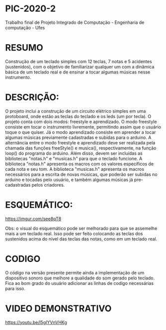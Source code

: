 # PIC-2020-2
Trabalho final de Projeto Integrado de Computação - Engenharia de computação - Ufes

# RESUMO
Construção de um teclado simples com 12 teclas, 7 notas e 5 acidentes (sustenidos), com o objetivo de familiarizar qualquer um com a dinâmica básica de um teclado real e de ensinar a tocar algumas músicas nesse instrumento.

# DESCRIÇÃO:
O projeto inclui a construção de um circuito elétrico simples em uma protoboard, onde estão as teclas do teclado e os leds (um por tecla). O projeto conta com dois modos: freestyle e aprendizado. O modo freestyle consiste em tocar o instrumento livremente, permitindo assim que o usuário toque o que quiser. Já o modo aprendizado consiste em aprender a tocar algumas músicas previamente cadastradas e subidas para o arduino. A alternância entre o modo freestyle e aprendizado deve ser realizada pela chamada das funções freeStyle() e musica(), respectivamente, na função loop() do programa do arduino. Além disso, devem ser incluídas as bibliotecas "notas.h" e "musicas.h" para que o teclado funcione. A biblioteca "notas.h" apresenta os macros com os valores específicos de cada nota e seu tom. A biblioteca "musicas.h" apresenta os macros necessários para a escrita de novas músicas, que poderão ser subidas no arduino e tocadas pelo usuário, e também algumas músicas já pre-cadastradas pelos criadores.

# ESQUEMÁTICO:
https://imgur.com/see8qT8

Obs: o visual do esquemático pode ser melhorado para que se assemelhe mais a um teclado real. Isso pode ser feito colocando as teclas dos sustenidos acima do nível das teclas das notas, como em um teclado real.

# CODIGO
O código na versão presente permite ainda a implementação de um dispositivo sonoro que melhore a qualidade do som gerado pelo teclado. Fica ao bom grado do usuário adicionar as linhas de codigo necessárias para isso.

# VIDEO DEMONSTRATIVO
https://youtu.be/l5gIYVnVHKg
